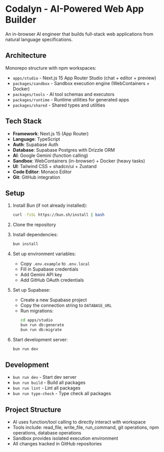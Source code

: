 # Codalyn - AI-Powered Web App Builder

An in-browser AI engineer that builds full-stack web applications from natural language specifications.

## Architecture

Monorepo structure with npm workspaces:
- `apps/studio` - Next.js 15 App Router Studio (chat + editor + preview)
- `packages/sandbox` - Sandbox execution engine (WebContainers + Docker)
- `packages/tools` - AI tool schemas and executors
- `packages/runtime` - Runtime utilities for generated apps
- `packages/shared` - Shared types and utilities

## Tech Stack

- **Framework**: Next.js 15 (App Router)
- **Language**: TypeScript
- **Auth**: Supabase Auth
- **Database**: Supabase Postgres with Drizzle ORM
- **AI**: Google Gemini (function calling)
- **Sandbox**: WebContainers (in-browser) + Docker (heavy tasks)
- **UI**: Tailwind CSS + shadcn/ui + Zustand
- **Code Editor**: Monaco Editor
- **Git**: GitHub integration

## Setup

1. Install Bun (if not already installed):
   ```bash
   curl -fsSL https://bun.sh/install | bash
   ```

2. Clone the repository
3. Install dependencies:
   ```bash
   bun install
   ```

4. Set up environment variables:
   - Copy `.env.example` to `.env.local`
   - Fill in Supabase credentials
   - Add Gemini API key
   - Add GitHub OAuth credentials

5. Set up Supabase:
   - Create a new Supabase project
   - Copy the connection string to `DATABASE_URL`
   - Run migrations:
     ```bash
     cd apps/studio
     bun run db:generate
     bun run db:migrate
     ```

6. Start development server:
   ```bash
   bun run dev
   ```

## Development

- `bun run dev` - Start dev server
- `bun run build` - Build all packages
- `bun run lint` - Lint all packages
- `bun run type-check` - Type check all packages

## Project Structure

- AI uses function/tool calling to directly interact with workspace
- Tools include: read_file, write_file, run_command, git operations, npm operations, database operations
- Sandbox provides isolated execution environment
- All changes tracked in GitHub repositories
